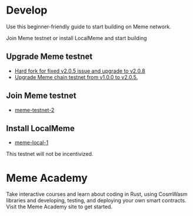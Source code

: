 # Develop

Use this beginner-friendly guide to start building on Meme network.

Join Meme testnet or install LocalMeme and start building

## Upgrade Meme testnet

* [Hard fork for fixed v2.0.5 issue and upgrade to v2.0.8](https://github.com/memecosmos/testnet/blob/main/meme-testnet-2/hard-fork-guide-to-meme-testnet-2.md)
* [Upgrade Meme chain testnet from v1.0.0 to v2.0.5.](https://github.com/memecosmos/testnet/blob/main/upgrade-memed-v1.0.0-v2.0.5.md)


## Join Meme testnet

* [meme-testnet-2](https://github.com/memecosmos/testnet/tree/main/meme-testnet-2)


## Install LocalMeme 

* [meme-local-1](https://github.com/memecosmos/testnet/tree/main/local-testnet)

This testnet will not be incentivized.


# Meme Academy

Take interactive courses and learn about coding in Rust, using CosmWasm libraries and developing, testing, and deploying your own smart contracts. Visit the Meme Academy site to get started.


